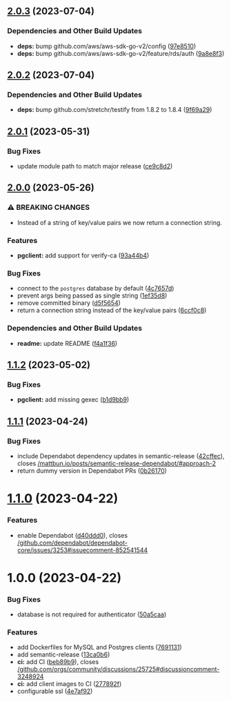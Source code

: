 ## [2.0.3](https://github.com/founda/aws-rds-authenticator/compare/v2.0.2...v2.0.3) (2023-07-04)


### Dependencies and Other Build Updates

* **deps:** bump github.com/aws/aws-sdk-go-v2/config ([97e8510](https://github.com/founda/aws-rds-authenticator/commit/97e8510a9b67061520d95c62436af7f5f592fe10))
* **deps:** bump github.com/aws/aws-sdk-go-v2/feature/rds/auth ([9a8e8f3](https://github.com/founda/aws-rds-authenticator/commit/9a8e8f3284d50810e7d38634ea4b9dba85f39f34))

## [2.0.2](https://github.com/founda/aws-rds-authenticator/compare/v2.0.1...v2.0.2) (2023-07-04)


### Dependencies and Other Build Updates

* **deps:** bump github.com/stretchr/testify from 1.8.2 to 1.8.4 ([9f69a29](https://github.com/founda/aws-rds-authenticator/commit/9f69a29a6dbdc4ce3835955fde03ab190ef63644))

## [2.0.1](https://github.com/founda/aws-rds-authenticator/compare/v2.0.0...v2.0.1) (2023-05-31)


### Bug Fixes

* update module path to match major release ([ce9c8d2](https://github.com/founda/aws-rds-authenticator/commit/ce9c8d2e2c53e1dd39bb5eee17ed11a34e6add45))

## [2.0.0](https://github.com/founda/aws-rds-authenticator/compare/v1.1.2...v2.0.0) (2023-05-26)


### ⚠ BREAKING CHANGES

* Instead of a string of key/value pairs we now return a connection string.

### Features

* **pgclient:** add support for verify-ca ([93a44b4](https://github.com/founda/aws-rds-authenticator/commit/93a44b439328dd8735dd8051c0ab8d4862a55b86))


### Bug Fixes

* connect to the `postgres` database by default ([4c7657d](https://github.com/founda/aws-rds-authenticator/commit/4c7657dd7046932abb84058f0dcc3c9c70685a57))
* prevent args being passed as single string ([1ef35d8](https://github.com/founda/aws-rds-authenticator/commit/1ef35d84ed45d1a998b404b65e27c47f323c512b))
* remove committed binary ([d5f5654](https://github.com/founda/aws-rds-authenticator/commit/d5f565498eac6f1790a8cc44c8b59b5ce637bfd2))
* return a connection string instead of the key/value pairs ([6ccf0c8](https://github.com/founda/aws-rds-authenticator/commit/6ccf0c8fbf4564f302e81dc2a1a0a1e3ec8bb671))


### Dependencies and Other Build Updates

* **readme:** update README ([f4a1f36](https://github.com/founda/aws-rds-authenticator/commit/f4a1f3699aca21f6200f15ac5c76bdd480a7362d))

## [1.1.2](https://github.com/founda/aws-rds-authenticator/compare/v1.1.1...v1.1.2) (2023-05-02)


### Bug Fixes

* **pgclient:** add missing gexec ([b1d9bb9](https://github.com/founda/aws-rds-authenticator/commit/b1d9bb9945496f3de7b666b1de0e86af7bf720df))

## [1.1.1](https://github.com/founda/aws-rds-authenticator/compare/v1.1.0...v1.1.1) (2023-04-24)


### Bug Fixes

* include Dependabot dependency updates in semantic-release ([42cffec](https://github.com/founda/aws-rds-authenticator/commit/42cffec26876b3603fdb12bbaeb9479dcd35adeb)), closes [/mattbun.io/posts/semantic-release-dependabot/#approach-2](https://github.com/founda//mattbun.io/posts/semantic-release-dependabot//issues/approach-2)
* return dummy version in Dependabot PRs ([0b26170](https://github.com/founda/aws-rds-authenticator/commit/0b26170da6e30be21c3de8fea462fd82c95025dd))

# [1.1.0](https://github.com/founda/aws-rds-authenticator/compare/v1.0.0...v1.1.0) (2023-04-22)


### Features

* enable Dependabot ([d40ddd0](https://github.com/founda/aws-rds-authenticator/commit/d40ddd00bc7885a2c9ba43fbce953b274473711a)), closes [/github.com/dependabot/dependabot-core/issues/3253#issuecomment-852541544](https://github.com//github.com/dependabot/dependabot-core/issues/3253/issues/issuecomment-852541544)

# 1.0.0 (2023-04-22)


### Bug Fixes

* database is not required for authenticator ([50a5caa](https://github.com/founda/aws-rds-authenticator/commit/50a5caade949d0fecc2e2471c3802bb3a5802188))


### Features

* add Dockerfiles for MySQL and Postgres clients ([7691131](https://github.com/founda/aws-rds-authenticator/commit/7691131a3bcd218d2b1f554b44f0d47ce1693152))
* add semantic-release ([13ca0b6](https://github.com/founda/aws-rds-authenticator/commit/13ca0b6e432c7346f991667593cc2ce356e63277))
* **ci:** add CI ([beb89b9](https://github.com/founda/aws-rds-authenticator/commit/beb89b97a41dfb5b27a9374367b58faf23da79ab)), closes [/github.com/orgs/community/discussions/25725#discussioncomment-3248924](https://github.com//github.com/orgs/community/discussions/25725/issues/discussioncomment-3248924)
* **ci:** add client images to CI ([277892f](https://github.com/founda/aws-rds-authenticator/commit/277892f43d395bc85183525fdc95cc554244ce74))
* configurable ssl ([4e7af92](https://github.com/founda/aws-rds-authenticator/commit/4e7af92c1bdeb2937aa5dc3be3ce841a6cb5020b))
